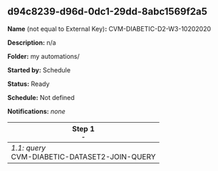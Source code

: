 ## d94c8239-d96d-0dc1-29dd-8abc1569f2a5

**Name** (not equal to External Key)**:** CVM-DIABETIC-D2-W3-10202020

**Description:** n/a

**Folder:** my automations/

**Started by:** Schedule

**Status:** Ready

**Schedule:** Not defined

**Notifications:** _none_


| Step 1<br>_<small>-</small>_ |
| --- |
| _1.1: query_<br>CVM-DIABETIC-DATASET2-JOIN-QUERY |
